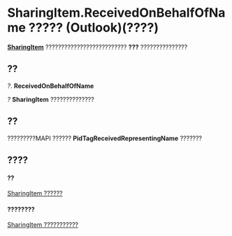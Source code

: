 
# SharingItem.ReceivedOnBehalfOfName ????? (Outlook)(????)

 **[SharingItem](63dd3451-44f3-7cc4-c6e2-7dad5835a7d2.md)** ?????????????????????????? **???** ???????????????


## ??

 _?_. **ReceivedOnBehalfOfName**

 _?_ **SharingItem** ??????????????


## ??

?????????MAPI ?????? **PidTagReceivedRepresentingName** ???????


## ????


#### ??


[SharingItem ??????](63dd3451-44f3-7cc4-c6e2-7dad5835a7d2.md)
#### ????????


[SharingItem ???????????](http://msdn.microsoft.com/library/719ad60e-2242-2c54-778f-006b61690389%28Office.15%29.aspx)